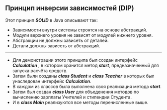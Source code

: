 ## Принцип инверсии зависимостей (DIP)
Этот принцип ***SOLID*** в Java описывают так:
* Зависимости внутри системы строятся на основе абстракций.
* Модули верхнего уровня не зависят от модулей нижнего уровня. 
* Абстракции не должны зависеть от деталей. 
* Детали должны зависеть от абстракций.
***
* Для демонстрации этого принципа был создан интерфейс ***Calculation*** , в котором хранится 
метод ***start***, предназначенный для запуска расчёта средств.
* Затем были созданы ***class Student*** и ***class Teacher*** в которых был унаследован интерфейс ***Calculation***.
* В каждом из классов была выполнена своя реализация метода ***start***.
* Затем был создан ***class User*** для объеденения методов по вычислению зарплаты Учителей и 
стипендии Студента.
* И в ***class Main*** реализуются все методы перечисленные выше.
